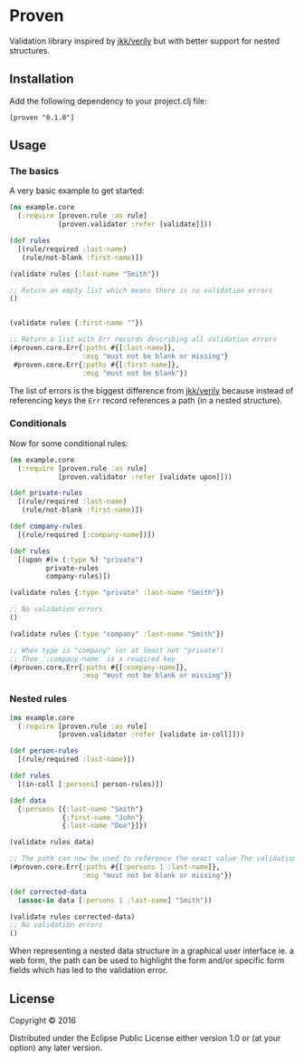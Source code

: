 # Proven

Validation library inspired by [jkk/verily][verily] but with better support for
nested structures.


## Installation

Add the following dependency to your project.clj file:

    [proven "0.1.0"]


## Usage

### The basics

A very basic example to get started:

```clj
(ns example.core
  (:require [proven.rule :as rule]
            [proven.validator :refer [validate]]))

(def rules
  [(rule/required :last-name)
   (rule/not-blank :first-name)])

(validate rules {:last-name "Smith"})

;; Return an empty list which means there is no validation errors
()


(validate rules {:first-name ""})

;; Return a list with Err records describing all validation errors
(#proven.core.Err{:paths #{[:last-name]},
                  :msg "must not be blank or missing"}
 #proven.core.Err{:paths #{[:first-name]},
                  :msg "must not be blank"})
```

The list of errors is the biggest difference from [jkk/verily][verily] because
instead of referencing keys the `Err` record references a path (in a nested
structure).


### Conditionals

Now for some conditional rules:

```clj
(ns example.core
  (:require [proven.rule :as rule]
            [proven.validator :refer [validate upon]]))

(def private-rules
  [(rule/required :last-name)
   (rule/not-blank :first-name)])

(def company-rules
  [(rule/required [:company-name])])

(def rules
  [(upon #(= (:type %) "private")
         private-rules
         company-rules)])

(validate rules {:type "private" :last-name "Smith"})

;; No validation errors
()

(validate rules {:type "company" :last-name "Smith"})

;; When type is "company" (or at least not "private")
;; Then `:company-name` is a reuqired key
(#proven.core.Err{:paths #{[:company-name]},
                  :msg "must not be blank or missing"})
```


### Nested rules

```clj
(ns example.core
  (:require [proven.rule :as rule]
            [proven.validator :refer [validate in-coll]]))

(def person-rules
  [(rule/required :last-name)])

(def rules
  [(in-coll [:persons] person-rules)])

(def data
  {:persons [{:last-name "Smith"}
             {:first-name "John"}
             {:last-name "Doe"}]})

(validate rules data)

;; The path can now be used to reference the exact value The validation path now points exactly
(#proven.core.Err{:paths #{[:persons 1 :last-name]},
                  :msg "must not be blank or missing"})

(def corrected-data
  (assoc-in data [:persons 1 :last-name] "Smith"))

(validate rules corrected-data)
;; No validation errors
()
```

When representing a nested data structure in a graphical user interface
ie. a web form, the path can be used to highlight the form and/or specific form
fields which has led to the validation error.


## License

Copyright © 2016

Distributed under the Eclipse Public License either version 1.0 or (at
your option) any later version.


[verily]:https://github.com/jkk/verily